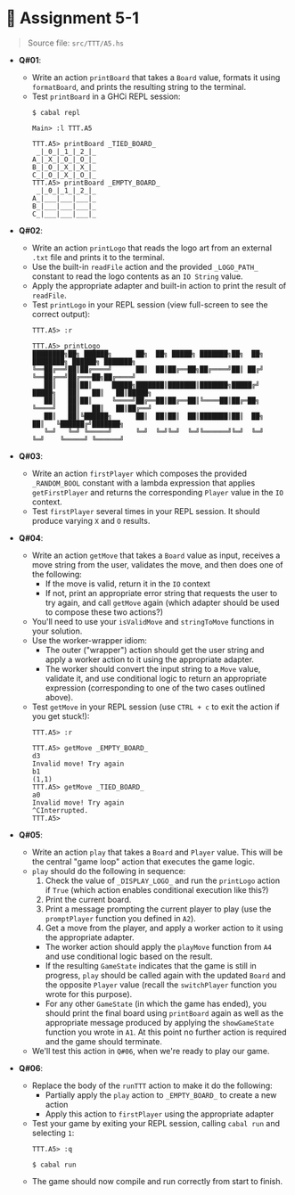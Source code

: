 # 🥷 **Assignment 5-1**

>Source file: `src/TTT/A5.hs`

* **Q#01**:
  * Write an action `printBoard` that takes a `Board` value, formats it using `formatBoard`, and prints the resulting string to the terminal.
  * Test `printBoard` in a GHCi REPL session:
    ```shell
    $ cabal repl

    Main> :l TTT.A5

    TTT.A5> printBoard _TIED_BOARD_
     _|_0_|_1_|_2_|_
    A_|_X_|_O_|_O_|_
    B_|_O_|_X_|_X_|_
    C_|_O_|_X_|_O_|_
    TTT.A5> printBoard _EMPTY_BOARD_
     _|_0_|_1_|_2_|_
    A_|___|___|___|_
    B_|___|___|___|_
    C_|___|___|___|_
    ```

* **Q#02**:
  * Write an action `printLogo` that reads the logo art from an external `.txt` file and prints it to the terminal.
  * Use the built-in `readFile` action and the provided `_LOGO_PATH_` constant to read the logo contents as an `IO String` value.
  * Apply the appropriate adapter and built-in action to print the result of `readFile`.
  * Test `printLogo` in your REPL session (view full-screen to see the correct output):
    ```shell
    TTT.A5> :r

    TTT.A5> printLogo
    ████████╗██╗ ██████╗      ██╗  ██╗ █████╗ ███████╗██╗  ██╗      ████████╗ ██████╗ ███████╗
    ╚══██╔══╝██║██╔════╝      ██║  ██║██╔══██╗██╔════╝██║ ██╔╝      ╚══██╔══╝██╔═══██╗██╔════╝
       ██║   ██║██║     █████╗███████║███████║███████╗█████╔╝ █████╗   ██║   ██║   ██║█████╗
       ██║   ██║██║     ╚════╝██╔══██║██╔══██║╚════██║██╔═██╗ ╚════╝   ██║   ██║   ██║██╔══╝
       ██║   ██║╚██████╗      ██║  ██║██║  ██║███████║██║  ██╗         ██║   ╚██████╔╝███████╗
       ╚═╝   ╚═╝ ╚═════╝      ╚═╝  ╚═╝╚═╝  ╚═╝╚══════╝╚═╝  ╚═╝         ╚═╝    ╚═════╝ ╚══════╝
    ```

* **Q#03**:
  * Write an action `firstPlayer` which composes the provided `_RANDOM_BOOL` constant with a lambda expression that applies `getFirstPlayer` and returns the corresponding `Player` value in the `IO` context.
  * Test `firstPlayer` several times in your REPL session. It should produce varying `X` and `O` results.

* **Q#04**:
  * Write an action `getMove` that takes a `Board` value as input, receives a move string from the user, validates the move, and then does one of the following:
    * If the move is valid, return it in the `IO` context
    * If not, print an appropriate error string that requests the user to try again, and call `getMove` again (which adapter should be used to compose these two actions?)
  * You'll need to use your `isValidMove` and `stringToMove` functions in your solution.
  * Use the worker-wrapper idiom:
    * The outer ("wrapper") action should get the user string and apply a worker action to it using the appropriate adapter.
    * The worker should convert the input string to a `Move` value, validate it, and use conditional logic to return an appropriate expression (corresponding to one of the two cases outlined above).
  * Test `getMove` in your REPL session (use `CTRL + c` to exit the action if you get stuck!):
    ```shell
    TTT.A5> :r

    TTT.A5> getMove _EMPTY_BOARD_
    d3
    Invalid move! Try again
    b1
    (1,1)
    TTT.A5> getMove _TIED_BOARD_
    a0
    Invalid move! Try again
    ^CInterrupted.
    TTT.A5>
    ```

* **Q#05**:
  * Write an action `play` that takes a `Board` and `Player` value. This will be the central "game loop" action that executes the game logic.
  * `play` should do the following in sequence:
    1. Check the value of `_DISPLAY_LOGO_` and run the `printLogo` action if `True` (which action enables conditional execution like this?)
    2. Print the current board.
    3. Print a message prompting the current player to play (use the `promptPlayer` function you defined in `A2`).
    4. Get a move from the player, and apply a worker action to it using the appropriate adapter.
      * The worker action should apply the `playMove` function from `A4` and use conditional logic based on the result.
      * If the resulting `GameState` indicates that the game is still in progress, `play` should be called again with the updated `Board` and the opposite `Player` value (recall the `switchPlayer` function you wrote for this purpose).
      * For any other `GameState` (in which the game has ended), you should print the final board using `printBoard` again as well as the appropriate message produced by applying the `showGameState` function you wrote in `A1`. At this point no further action is required and the game should terminate.
  * We'll test this action in `Q#06`, when we're ready to play our game.

* **Q#06**:
  * Replace the body of the `runTTT` action to make it do the following:
    * Partially apply the `play` action to `_EMPTY_BOARD_` to create a new action
    * Apply this action to `firstPlayer` using the appropriate adapter
  * Test your game by exiting your REPL session, calling `cabal run` and selecting `1`:
    ```shell
    TTT.A5> :q

    $ cabal run
    
    ```
  * The game should now compile and run correctly from start to finish.